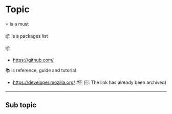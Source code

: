 # Topic

⭐️ is a must

📦 is a packages list

📦
 * https://github.com/

📚 is reference, guide and tutorial
 * https://developer.mozilla.org/ #🗄️ (🗄️: The link has already been archived)
 

---

## Sub topic

